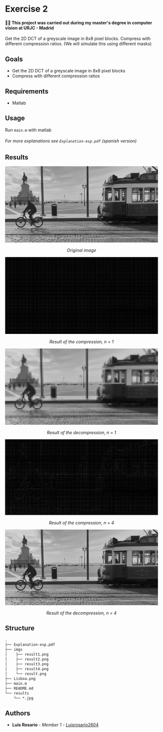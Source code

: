 # Exercise 2

#### 👨‍🎓 This project was carried out during my master's degree in computer vision at URJC - Madrid

Get the 2D DCT of a greyscale image in 8x8 pixel blocks.
Compress with different compression ratios.
(We will simulate this using different masks) 
## Goals

- Get the 2D DCT of a greyscale image in 8x8 pixel blocks
- Compress with different compression ratios

## Requirements

* Matlab

## Usage

Run ```main.m``` with matlab

###### For more explanations see ```Explanation-esp.pdf``` (spanish version)

## Results

<p align="center">
  <img src="./imgs/result.png">
</p>
<p align="center">
  <i>Original image</i>
</p>

<p align="center">
  <img src="./imgs/result1.png">
</p>
<p align="center">
  <i>Result of the compression, n = 1</i>
</p>

<p align="center">
  <img src="./imgs/result2.png">
</p>
<p align="center">
  <i>Result of the decompression, n = 1</i>
</p>

<p align="center">
  <img src="./imgs/result3.png">
</p>
<p align="center">
  <i>Result of the compression, n = 4</i>
</p>

<p align="center">
  <img src="./imgs/result4.png">
</p>
<p align="center">
  <i>Result of the decompression, n = 4</i>
</p>

## Structure

    .
    ├── Explanation-esp.pdf
    ├── imgs
    │    ├── result1.png
    │    ├── result2.png
    │    ├── result3.png
    │    ├── result4.png
    │    └── result.png
    ├── Lisboa.png
    ├── main.m
    ├── README.md
    └── results
        └── *.jpg

## Authors

* **Luis Rosario** - *Member 1* - [Luisrosario2604](https://github.com/Luisrosario2604)